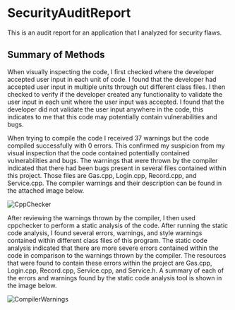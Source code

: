 # SecurityAuditReport
This is an audit report for an application that I analyzed for security flaws.

## Summary of Methods

When visually inspecting the code, I first checked where the developer accepted user input in each unit of code. I found that the developer had accepted user input in multiple units through out different class files. I then checked to verify if the developer created any functionality to validate the user input in each unit where the user input was accepted. I found that the developer did not validate the user input anywhere in the code, this indicates to me that this code may potentially contain vulnerabilities and bugs.

When trying to compile the code I received 37 warnings but the code compiled successfully with 0 errors. This confirmed my suspicion from my visual inspection that the code contained potentially contained vulnerabilities and bugs. The warnings that were thrown by the compiler indicated that there had been bugs present in several files contained within this project. Those files are Gas.cpp, Login.cpp, Record.cpp, and Service.cpp. The compiler warnings and their description can be found in the attached image below.

![CppChecker](https://i.imgur.com/AWgqisa.jpg)

After reviewing the warnings thrown by the compiler, I then used cppchecker to perform a static analysis of the code. After running the static code analysis, I found several errors, warnings, and style warnings contained within different class files of this program. The static code analysis indicated that there are more severe errors contained within the code in comparison to the warnings thrown by the compiler. The resources that were found to contain these errors within the project are Gas.cpp, Login.cpp, Record.cpp, Service.cpp, and Service.h. A summary of each of the errors and warnings found by the static code analysis tool is shown in the image below.

![CompilerWarnings](https://i.imgur.com/9EnwZBQ.jpg)
